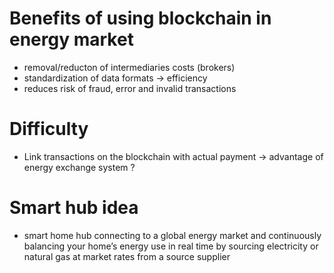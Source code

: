 # Benefits of using blockchain in energy market

- removal/reducton of intermediaries costs (brokers)
- standardization of data formats -> efficiency
- reduces risk of fraud, error and invalid transactions

# Difficulty

- Link transactions on the blockchain with actual payment -> advantage of energy exchange system ?

# Smart hub idea

- smart home hub connecting to a global energy market and continuously
balancing your home’s energy use in real time by sourcing
electricity or natural gas at market rates from a source
supplier
